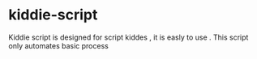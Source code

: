# kiddie-script
Kiddie script is designed for script kiddes , it is easly to use . This script only automates basic process  
